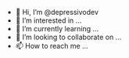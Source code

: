 - 👋 Hi, I’m @depressivodev
- 👀 I’m interested in ...
- 🌱 I’m currently learning ...
- 💞️ I’m looking to collaborate on ...
- 📫 How to reach me ...

<!---
depressivodev/depressivodev is a ✨ special ✨ repository because its `README.md` (this file) appears on your GitHub profile.
You can click the Preview link to take a look at your changes.
--->

